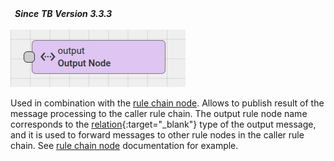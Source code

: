 <table  style="width:250px;">
   <thead>
     <tr>
	 <td style="text-align: center"><strong><em>Since TB Version 3.3.3</em></strong></td>
     </tr>
   </thead>
</table> 

![image](/images/user-guide/rule-engine-2-0/nodes/flow-nodes/output-node.png)

Used in combination with the [rule chain node](#rule-chain-node). Allows to publish result of the message processing to the caller rule chain. 
The output rule node name corresponds to the [relation](/docs/{{docsPrefix}}user-guide/rule-engine-2-0/overview/#rule-node-connection){:target="_blank"} type of the output message,
and it is used to forward messages to other rule nodes in the caller rule chain.
See [rule chain node](#rule-chain-node) documentation for example.
